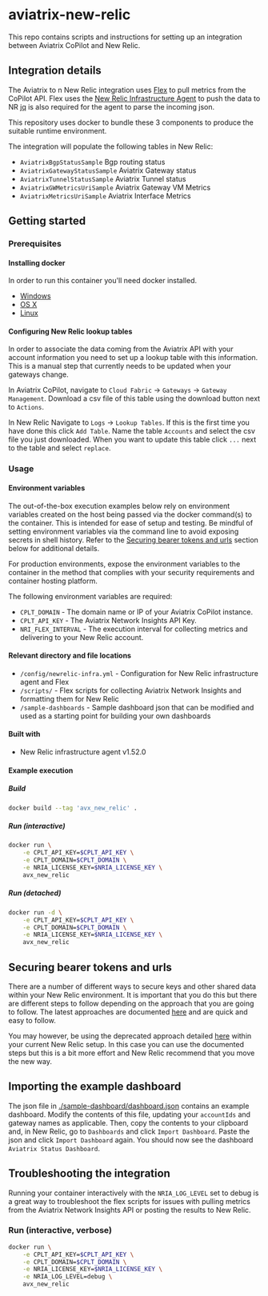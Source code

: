 # aviatrix-new-relic

This repo contains scripts and instructions for setting up an integration between Aviatrix CoPilot and New Relic.

## Integration details

The Aviatrix to n New Relic integration uses [Flex](https://docs.newrelic.com/docs/infrastructure/host-integrations/host-integrations-list/flex-integration-tool-build-your-own-integration/) to pull metrics from the CoPilot API.  Flex uses the [New Relic Infrastructure Agent](https://docs.newrelic.com/docs/infrastructure/install-infrastructure-agent/get-started/install-infrastructure-agent/) to push the data to NR [jq](https://jqlang.github.io/jq/) is also required for the agent to parse the incoming json.

This repository uses docker to bundle these 3 components to produce the suitable runtime environment.

The integration will populate the following tables in New Relic:

* `AviatrixBgpStatusSample` Bgp routing status
* `AviatrixGatewayStatusSample` Aviatrix Gateway status
* `AviatrixTunnelStatusSample` Aviatrix Tunnel status
* `AviatrixGWMetricsUriSample` Aviatrix Gateway VM Metrics
* `AviatrixMetricsUriSample` Aviatrix Interface Metrics

## Getting started

### Prerequisites

#### Installing docker

In order to run this container you'll need docker installed.

* [Windows](https://docs.docker.com/windows/started)
* [OS X](https://docs.docker.com/mac/started/)
* [Linux](https://docs.docker.com/linux/started/)

#### Configuring New Relic lookup tables

In order to associate the data coming from the Aviatrix API with your account information you need to set up a lookup table with this information.  This is a manual step that currently needs to be updated when your gateways change.

In Aviatrix CoPilot, navigate to `Cloud Fabric` -> `Gateways` -> `Gateway Management`. Download a csv file of this table using the download button next to `Actions`.

In New Relic Navigate to `Logs` -> `Lookup Tables`.  If this is the first time you have done this click `Add Table`.  Name the table `Accounts` and select the csv file you just downloaded. When you want to update this table click `...` next to the table and select `replace`.

### Usage

#### Environment variables

The out-of-the-box execution examples below rely on environment variables created on the host being passed via the docker command(s) to the container. This is intended for ease of setup and testing. Be mindful of setting environment variables via the command line to avoid exposing secrets in shell history. Refer to the [Securing bearer tokens and urls](#securing-bearer-tokens-and-urls) section below for additional details.

For production environments, expose the environment variables to the container in the method that complies with your security requirements and container hosting platform.

The following environment variables are required:

* `CPLT_DOMAIN` - The domain name or IP of your Aviatrix CoPilot instance.
* `CPLT_API_KEY` - The Aviatrix Network Insights API Key.
* `NRI_FLEX_INTERVAL` - The execution interval for collecting metrics and delivering to your New Relic account.

#### Relevant directory and file locations

* `/config/newrelic-infra.yml` - Configuration for New Relic infrastructure agent and Flex
* `/scripts/` - Flex scripts for collecting Aviatrix Network Insights and formatting them for New Relic
* `/sample-dashboards` - Sample dashboard json that can be modified and used as a starting point for building your own dashboards

#### Built with

* New Relic infrastructure agent v1.52.0

#### Example execution

##### Build

```bash
docker build --tag 'avx_new_relic' .
```

##### Run (interactive)

```bash
docker run \
    -e CPLT_API_KEY=$CPLT_API_KEY \
    -e CPLT_DOMAIN=$CPLT_DOMAIN \
    -e NRIA_LICENSE_KEY=$NRIA_LICENSE_KEY \
    avx_new_relic
```

##### Run (detached)

```bash
docker run -d \
    -e CPLT_API_KEY=$CPLT_API_KEY \
    -e CPLT_DOMAIN=$CPLT_DOMAIN \
    -e NRIA_LICENSE_KEY=$NRIA_LICENSE_KEY \
    avx_new_relic
```

## Securing bearer tokens and urls

There are a number of different ways to secure keys and other shared data within your New Relic environment.  It is important that you do this but there are different steps to follow depending on the approach that you are going to follow.  The latest approaches are documented [here](https://docs.newrelic.com/docs/infrastructure/host-integrations/installation/secrets-management/) and are quick and easy to follow.  

You may however, be using the deprecated approach detailed [here](https://github.com/newrelic/nri-flex/blob/master/docs/deprecated/secrets.md) within your current New Relic setup.  In this case you can use the documented steps but this is a bit more effort and New Relic recommend that you move the new way.

## Importing the example dashboard

The json file in [./sample-dashboard/dashboard.json](./sample-dashboard/dashboard.json) contains an example dashboard.  Modify the contents of this file, updating your `accountIds` and gateway names as applicable. Then, copy the contents to your clipboard and, in New Relic, go to `Dashboards` and click `Import Dashboard`.  Paste the json and click `Import Dashboard` again.
You should now see the dashboard `Aviatrix Status Dashboard`.

## Troubleshooting the integration

Running your container interactively with the `NRIA_LOG_LEVEL` set to debug is a great way to troubleshoot the flex scripts for issues with pulling metrics from the Aviatrix Network Insights API or posting the results to New Relic.

### Run (interactive, verbose)

```bash
docker run \
    -e CPLT_API_KEY=$CPLT_API_KEY \
    -e CPLT_DOMAIN=$CPLT_DOMAIN \
    -e NRIA_LICENSE_KEY=$NRIA_LICENSE_KEY \
    -e NRIA_LOG_LEVEL=debug \
    avx_new_relic
```
